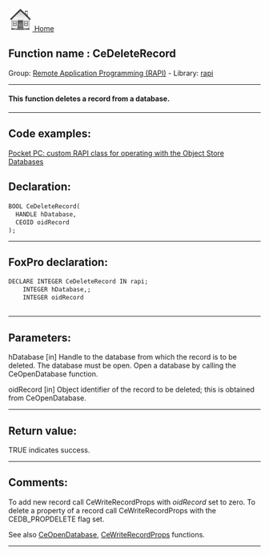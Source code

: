 [<img src="../../images/home.png"> Home ](https://github.com/VFPX/Win32API)  

## Function name : CeDeleteRecord
Group: [Remote Application Programming (RAPI)](../../functions_group.md#Remote_Application_Programming_(RAPI))  -  Library: [rapi](../../Libraries.md#rapi)  
***  


#### This function deletes a record from a database.
***  


## Code examples:
[Pocket PC: custom RAPI class for operating with the Object Store Databases](../../samples/sample_445.md)  

## Declaration:
```foxpro  
BOOL CeDeleteRecord(
  HANDLE hDatabase,
  CEOID oidRecord
);  
```  
***  


## FoxPro declaration:
```foxpro  
DECLARE INTEGER CeDeleteRecord IN rapi;
	INTEGER hDatabase,;
	INTEGER oidRecord
  
```  
***  


## Parameters:
hDatabase 
[in] Handle to the database from which the record is to be deleted. The database must be open. Open a database by calling the CeOpenDatabase function. 

oidRecord 
[in] Object identifier of the record to be deleted; this is obtained from CeOpenDatabase.  
***  


## Return value:
TRUE indicates success.  
***  


## Comments:
To add new record call CeWriteRecordProps with <Em>oidRecord</Em> set to zero. To delete a property of a record call CeWriteRecordProps with the CEDB_PROPDELETE flag set.  
  
See also [CeOpenDatabase](CeOpenDatabase.md), [CeWriteRecordProps](CeWriteRecordProps.md) functions.  
  
***  

